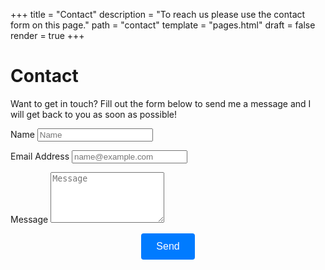 +++
title = "Contact"
description = "To reach us please use the contact form on this page."
path = "contact"
template = "pages.html"
draft = false
render = true
+++

<h1>Contact</h1>
<p>Want to get in touch? Fill out the form below to send me a message and I will get back to you as soon as possible!</p>
<form name="contact"
      method="POST"
      data-netlify="true"
      data-netlify-recaptcha="true"
      netlify-honeypot="southend"
      onsubmit="return validateContentWithFunction(event)">
  
  <!-- Hidden honeypot field -->
  <input type="hidden" name="southend" />
  
  <p>
    <label for="name">Name</label>
    <input type="text" placeholder="Name" id="name" name="name" required data-validation-required-message="Please enter your name, does not have to be your real name." />
  </p>
  
  <p>
    <label for="email">Email Address</label>
    <input type="email" placeholder="name@example.com" id="email" name="email" data-validation-required-message="Please enter your email address. Not required, only include if you want a response." />
  </p>
  
  <p>
    <label for="message">Message</label>
    <textarea rows="5" placeholder="Message" id="message" name="message" required data-validation-required-message="Please enter a message."></textarea>
  </p>
  
  <div id="success"></div>
  <div data-netlify-recaptcha></div>
  <p style="text-align: center;">
    <button type="submit" 
            id="sendMessageButton" 
            style="background-color: #007bff;
                   color: white;
                   padding: 12px 24px;
                   border: none;
                   border-radius: 4px;
                   cursor: pointer;
                   font-size: 1rem;
                   transition: background-color 0.3s ease;">Send</button>
  </p>
</form>

<style>
button[type="submit"]:hover {
    background-color: #0056b3;
}
</style>

<script>
async function validateContentWithFunction(event) {
    event.preventDefault();
    
    const messageText = document.querySelector('textarea[name="message"]').value;
    const email = document.querySelector('input[name="email"]').value;
    const name = document.querySelector('input[name="name"]').value;
    
    try {
        // First check content with our function
        const response = await fetch('/.netlify/functions/filter-profanity', {
            method: 'POST',
            body: JSON.stringify({
                feedback: messageText
            }),
            headers: {
                'Content-Type': 'application/json',
            },
        });
        
        const result = await response.json();
        
        if (!response.ok) {
            alert(result.message);
            return false;
        }
        
        // If content is clean, submit the form
        if (result.isClean) {
            const form = event.target;
            const formData = new FormData(form);
            
            fetch(form.action, {
                method: 'POST',
                body: formData,
            }).then(() => {
                alert('Thank you for your message! We will get back to you soon.');
                form.reset();
            }).catch(error => {
                alert('There was an error submitting your message. Please try again.');
            });
        }
        
    } catch (error) {
        alert('There was an error processing your submission. Please try again.');
        return false;
    }
    
    return false;
}
</script>
